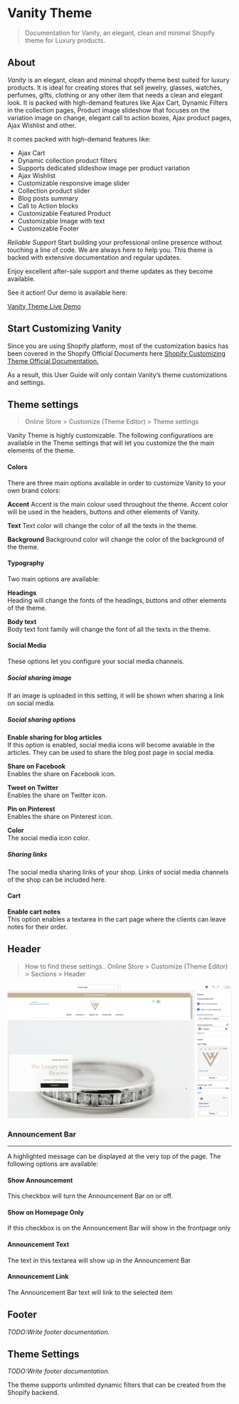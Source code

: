 # Vanity Theme
> Documentation for Vanity, an elegant, clean and minimal Shopify theme for Luxury products.

## About

_Vanity_ is an elegant, clean and minimal shopify theme best suited for luxury products. It is ideal for creating stores that sell jewelry, glasses, watches, perfumes, gifts, clothing or any other item that needs a clean and elegant look. It is packed with high-demand features like Ajax Cart, Dynamic Filters in the collection pages, Product image slideshow that focuses on the variation image on change, elegant call to action boxes, Ajax product pages, Ajax Wishlist and other.

It comes packed with high-demand features like: 

* Ajax Cart 
* Dynamic collection product filters
* Supports dedicated slideshow image per product variation
* Ajax Wishlist
* Customizable responsive image slider
* Collection product slider
* Blog posts summary
* Call to Action blocks
* Customizable Featured Product
* Customizable Image with text
* Customizable Footer

*Reliable Support* 
Start building your professional online presence without touching a line of code. We are always here to help you. 
This theme is backed with extensive documentation and regular updates.

Enjoy excellent after-sale support and theme updates as they become available.

See it action! Our demo is available here:

[Vanity Theme Live Demo](https://vanitytheme.myshopify.com)

## Start Customizing Vanity

Since you are using Shopify platform, most of the customization basics has been covered in the Shopify Official Documents here 
[Shopify Customizing Theme Official Documentation.](https://help.shopify.com/en/manual/online-store/themes/os/customize)

As a result, this User Guide will only contain Vanity’s theme customizations and settings.

## Theme settings
> Online Store > Customize (Theme Editor) > Theme settings
 
Vanity Theme is highly customizable. The following configurations are available in the Theme settings that will let you customize the the main elements of the theme.

#### Colors

There are three main options available in order to customize Vanity to your own brand colors:

__Accent__
Accent is the main colour used throughout the theme. Accent color will be used in the headers, buttons and other elements of Vanity.

__Text__
Text color will change the color of all the texts in the theme.

__Background__
Background color will change the color of the background of the theme.

#### Typography

Two main options are available:

__Headings__  
Heading will change the fonts of the headings, buttons and other elements of the theme.

__Body text__  
Body text font family will change the font of all the texts in the theme.

#### Social Media
These options let you configure your social media channels.

##### Social sharing image

If an image is uploaded in this setting, it will be shown when sharing a link on social media.

##### Social sharing options

__Enable sharing for blog articles__  
If this option is enabled, social media  icons will become avaiable in the articles. They can be used to share the blog post page in social media.

__Share on Facebook__  
Enables the share on Facebook icon.

__Tweet on Twitter__  
Enables the share on Twitter icon.

__Pin on Pinterest__  
Enables the share on Pinterest icon.

__Color__  
The social media icon color.

##### Sharing links

The social media sharing links of your shop. Links of social media channels of the shop can be included here. 

#### Cart
__Enable cart notes__  
This option enables a textarea in the cart page where the clients can leave notes for their order.

## Header

> How to find these settings.. Online Store > Customize (Theme Editor) > Sections > Header

![image info](images/header_settings.png)

### Announcement Bar
 - - -
 
A highlighted message can be displayed at the very top of the page. The following options are available:

#### Show Announcement 
  This checkbox will turn the Announcement Bar on or off.
  
#### Show on Homepage Only
  If this checkbox is on the Announcement Bar will show in the frontpage only

#### Announcement Text 
  The text in this textarea will show up in the Announcement Bar

#### Announcement Link 
  The Announcement Bar text will link to the selected item

## Footer

_TODO:Write footer documentation._

## Theme Settings

_TODO:Write footer documentation._

The theme supports unlimited dynamic filters that can be created from the Shopify backend. 

